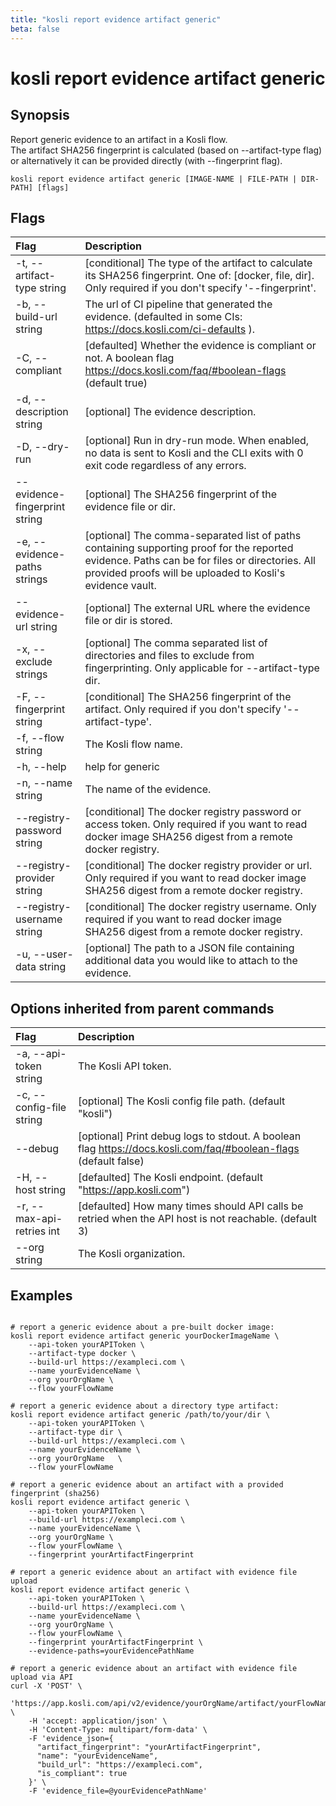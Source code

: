 ```yaml
---
title: "kosli report evidence artifact generic"
beta: false
---
```


# kosli report evidence artifact generic

## Synopsis

Report generic evidence to an artifact in a Kosli flow.  
The artifact SHA256 fingerprint is calculated (based on --artifact-type flag) or alternatively it can be provided directly (with --fingerprint flag).

```shell
kosli report evidence artifact generic [IMAGE-NAME | FILE-PATH | DIR-PATH] [flags]
```

## Flags
| Flag | Description |
| :--- | :--- |
|    -t, --artifact-type string  |  [conditional] The type of the artifact to calculate its SHA256 fingerprint. One of: [docker, file, dir]. Only required if you don't specify '--fingerprint'.  |
|    -b, --build-url string  |  The url of CI pipeline that generated the evidence. (defaulted in some CIs: https://docs.kosli.com/ci-defaults ).  |
|    -C, --compliant  |  [defaulted] Whether the evidence is compliant or not. A boolean flag https://docs.kosli.com/faq/#boolean-flags (default true)  |
|    -d, --description string  |  [optional] The evidence description.  |
|    -D, --dry-run  |  [optional] Run in dry-run mode. When enabled, no data is sent to Kosli and the CLI exits with 0 exit code regardless of any errors.  |
|        --evidence-fingerprint string  |  [optional] The SHA256 fingerprint of the evidence file or dir.  |
|    -e, --evidence-paths strings  |  [optional] The comma-separated list of paths containing supporting proof for the reported evidence. Paths can be for files or directories. All provided proofs will be uploaded to Kosli's evidence vault.  |
|        --evidence-url string  |  [optional] The external URL where the evidence file or dir is stored.  |
|    -x, --exclude strings  |  [optional] The comma separated list of directories and files to exclude from fingerprinting. Only applicable for --artifact-type dir.  |
|    -F, --fingerprint string  |  [conditional] The SHA256 fingerprint of the artifact. Only required if you don't specify '--artifact-type'.  |
|    -f, --flow string  |  The Kosli flow name.  |
|    -h, --help  |  help for generic  |
|    -n, --name string  |  The name of the evidence.  |
|        --registry-password string  |  [conditional] The docker registry password or access token. Only required if you want to read docker image SHA256 digest from a remote docker registry.  |
|        --registry-provider string  |  [conditional] The docker registry provider or url. Only required if you want to read docker image SHA256 digest from a remote docker registry.  |
|        --registry-username string  |  [conditional] The docker registry username. Only required if you want to read docker image SHA256 digest from a remote docker registry.  |
|    -u, --user-data string  |  [optional] The path to a JSON file containing additional data you would like to attach to the evidence.  |


## Options inherited from parent commands
| Flag | Description |
| :--- | :--- |
|    -a, --api-token string  |  The Kosli API token.  |
|    -c, --config-file string  |  [optional] The Kosli config file path. (default "kosli")  |
|        --debug  |  [optional] Print debug logs to stdout. A boolean flag https://docs.kosli.com/faq/#boolean-flags (default false)  |
|    -H, --host string  |  [defaulted] The Kosli endpoint. (default "https://app.kosli.com")  |
|    -r, --max-api-retries int  |  [defaulted] How many times should API calls be retried when the API host is not reachable. (default 3)  |
|        --org string  |  The Kosli organization.  |


## Examples

```shell

# report a generic evidence about a pre-built docker image:
kosli report evidence artifact generic yourDockerImageName \
	--api-token yourAPIToken \
	--artifact-type docker \
	--build-url https://exampleci.com \
	--name yourEvidenceName \
	--org yourOrgName \
	--flow yourFlowName 

# report a generic evidence about a directory type artifact:
kosli report evidence artifact generic /path/to/your/dir \
	--api-token yourAPIToken \
	--artifact-type dir \
	--build-url https://exampleci.com \
	--name yourEvidenceName \
	--org yourOrgName	\
	--flow yourFlowName 

# report a generic evidence about an artifact with a provided fingerprint (sha256)
kosli report evidence artifact generic \
	--api-token yourAPIToken \
	--build-url https://exampleci.com \	
	--name yourEvidenceName \
	--org yourOrgName \
	--flow yourFlowName \
	--fingerprint yourArtifactFingerprint

# report a generic evidence about an artifact with evidence file upload
kosli report evidence artifact generic \
	--api-token yourAPIToken \
	--build-url https://exampleci.com \	
	--name yourEvidenceName \
	--org yourOrgName \
	--flow yourFlowName \
	--fingerprint yourArtifactFingerprint \
	--evidence-paths=yourEvidencePathName

# report a generic evidence about an artifact with evidence file upload via API
curl -X 'POST' \
	'https://app.kosli.com/api/v2/evidence/yourOrgName/artifact/yourFlowName/generic' \
	-H 'accept: application/json' \
	-H 'Content-Type: multipart/form-data' \
	-F 'evidence_json={
  	  "artifact_fingerprint": "yourArtifactFingerprint",
	  "name": "yourEvidenceName",
      "build_url": "https://exampleci.com",
      "is_compliant": true
    }' \
	-F 'evidence_file=@yourEvidencePathName'

```

